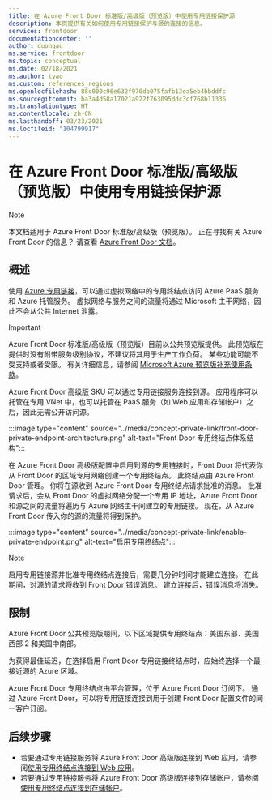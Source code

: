 ```yaml
---
title: 在 Azure Front Door 标准版/高级版（预览版）中使用专用链接保护源
description: 本页提供有关如何使用专用链接保护与源的连接的信息。
services: frontdoor
documentationcenter: ''
author: duongau
ms.service: frontdoor
ms.topic: conceptual
ms.date: 02/18/2021
ms.author: tyao
ms.custom: references_regions
ms.openlocfilehash: 88c000c96e632f970db075fafb13ea5eb4bbddfc
ms.sourcegitcommit: ba3a4d58a17021a922f763095ddc3cf768b11336
ms.translationtype: HT
ms.contentlocale: zh-CN
ms.lasthandoff: 03/23/2021
ms.locfileid: "104799917"
---
```

# <a name="secure-your-origin-with-private-link-in-azure-front-door-standardpremium-preview"></a>在 Azure Front Door 标准版/高级版（预览版）中使用专用链接保护源

> [!Note]
> 本文档适用于 Azure Front Door 标准版/高级版（预览版）。 正在寻找有关 Azure Front Door 的信息？ 请查看 [Azure Front Door 文档](../front-door-overview.md)。

## <a name="overview"></a>概述

使用 [Azure 专用链接](../../private-link/private-link-overview.md)，可以通过虚拟网络中的专用终结点访问 Azure PaaS 服务和 Azure 托管服务。 虚拟网络与服务之间的流量将通过 Microsoft 主干网络，因此不会从公共 Internet 泄露。

> [!IMPORTANT]
> Azure Front Door 标准版/高级版（预览版）目前以公共预览版提供。
> 此预览版在提供时没有附带服务级别协议，不建议将其用于生产工作负荷。 某些功能可能不受支持或者受限。
> 有关详细信息，请参阅 [Microsoft Azure 预览版补充使用条款](https://azure.microsoft.com/support/legal/preview-supplemental-terms/)。

Azure Front Door 高级版 SKU 可以通过专用链接服务连接到源。 应用程序可以托管在专用 VNet 中，也可以托管在 PaaS 服务（如 Web 应用和存储帐户）之后，因此无需公开访问源。

:::image type="content" source="../media/concept-private-link/front-door-private-endpoint-architecture.png" alt-text="Front Door 专用终结点体系结构":::

在 Azure Front Door 高级版配置中启用到源的专用链接时，Front Door 将代表你从 Front Door 的区域专用网络创建一个专用终结点。 此终结点由 Azure Front Door 管理。 你将在源收到 Azure Front Door 专用终结点请求批准的消息。 批准请求后，会从 Front Door 的虚拟网络分配一个专用 IP 地址，Azure Front Door 和源之间的流量将遍历与 Azure 网络主干间建立的专用链接。 现在，从 Azure Front Door 传入你的源的流量将得到保护。

:::image type="content" source="../media/concept-private-link/enable-private-endpoint.png" alt-text="启用专用终结点":::

> [!NOTE]
> 启用专用链接源并批准专用终结点连接后，需要几分钟时间才能建立连接。 在此期间，对源的请求将收到 Front Door 错误消息。 建立连接后，错误消息将消失。

## <a name="limitations"></a>限制

Azure Front Door 公共预览版期间，以下区域提供专用终结点：美国东部、美国西部 2 和美国中南部。

为获得最佳延迟，在选择启用 Front Door 专用链接终结点时，应始终选择一个最接近源的 Azure 区域。

Azure Front Door 专用终结点由平台管理，位于 Azure Front Door 订阅下。 通过 Azure Front Door，可以将专用链接连接到用于创建 Front Door 配置文件的同一客户订阅。

## <a name="next-steps"></a>后续步骤

* 若要通过专用链接服务将 Azure Front Door 高级版连接到 Web 应用，请参阅[使用专用终结点连接到 Web 应用](../../private-link/tutorial-private-endpoint-webapp-portal.md)。
* 若要通过专用链接服务将 Azure Front Door 高级版连接到存储帐户，请参阅[使用专用终结点连接到存储帐户](../../private-link/tutorial-private-endpoint-storage-portal.md)。
